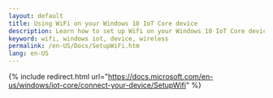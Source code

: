 ```yaml
---
layout: default
title: Using WiFi on your Windows 10 IoT Core device
description: Learn how to set up Wifi on your Windows 10 IoT Core device
keyword: wifi, windows iot, device, wireless
permalink: /en-US/Docs/SetupWiFi.htm
lang: en-US
---
```

{% include redirect.html url="https://docs.microsoft.com/en-us/windows/iot-core/connect-your-device/SetupWifi" %}
